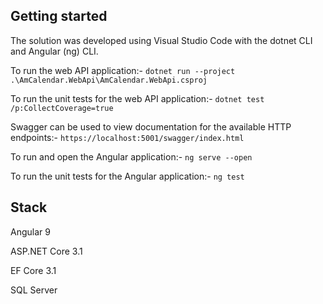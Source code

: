 ## Getting started

The solution was developed using Visual Studio Code with the dotnet CLI and Angular (ng) CLI.

To run the web API application:-
`dotnet run --project .\AmCalendar.WebApi\AmCalendar.WebApi.csproj`

To run the unit tests for the web API application:-
`dotnet test /p:CollectCoverage=true`

Swagger can be used to view documentation for the available HTTP endpoints:-
`https://localhost:5001/swagger/index.html`

To run and open the Angular application:-
`ng serve --open`

To run the unit tests for the Angular application:-
`ng test`

## Stack

Angular 9

ASP.NET Core 3.1

EF Core 3.1

SQL Server
